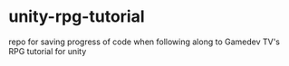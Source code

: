 # unity-rpg-tutorial
repo for saving progress of code when following along to Gamedev TV's RPG tutorial for unity
